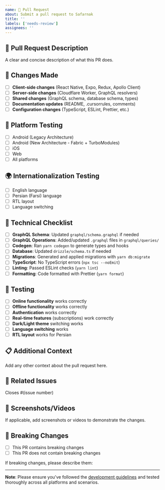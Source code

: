 ```yaml
---
name: 🚀 Pull Request
about: Submit a pull request to Safarnak
title: ''
labels: ['needs-review']
assignees: ''
---
```


## 🚀 Pull Request Description
A clear and concise description of what this PR does.

## 🔄 Changes Made
- [ ] **Client-side changes** (React Native, Expo, Redux, Apollo Client)
- [ ] **Server-side changes** (Cloudflare Worker, GraphQL resolvers)
- [ ] **Shared changes** (GraphQL schema, database schema, types)
- [ ] **Documentation updates** (README, .cursorrules, comments)
- [ ] **Configuration changes** (TypeScript, ESLint, Prettier, etc.)

## 📱 Platform Testing
- [ ] Android (Legacy Architecture)
- [ ] Android (New Architecture - Fabric + TurboModules)
- [ ] iOS
- [ ] Web
- [ ] All platforms

## 🌍 Internationalization Testing
- [ ] English language
- [ ] Persian (Farsi) language
- [ ] RTL layout
- [ ] Language switching

## 🔧 Technical Checklist
- [ ] **GraphQL Schema**: Updated `graphql/schema.graphql` if needed
- [ ] **GraphQL Operations**: Added/updated `.graphql` files in `graphql/queries/`
- [ ] **Codegen**: Ran `yarn codegen` to generate types and hooks
- [ ] **Database**: Updated `drizzle/schema.ts` if needed
- [ ] **Migrations**: Generated and applied migrations with `yarn db:migrate`
- [ ] **TypeScript**: No TypeScript errors (`npx tsc --noEmit`)
- [ ] **Linting**: Passed ESLint checks (`yarn lint`)
- [ ] **Formatting**: Code formatted with Prettier (`yarn format`)

## 🧪 Testing
- [ ] **Online functionality** works correctly
- [ ] **Offline functionality** works correctly
- [ ] **Authentication** works correctly
- [ ] **Real-time features** (subscriptions) work correctly
- [ ] **Dark/Light theme** switching works
- [ ] **Language switching** works
- [ ] **RTL layout** works for Persian

## 📋 Additional Context
Add any other context about the pull request here.

## 🔗 Related Issues
Closes #(issue number)

## 📸 Screenshots/Videos
If applicable, add screenshots or videos to demonstrate the changes.

## 🚨 Breaking Changes
- [ ] This PR contains breaking changes
- [ ] This PR does not contain breaking changes

If breaking changes, please describe them:

---

**Note**: Please ensure you've followed the [development guidelines](https://github.com/mehotkhan/safarnak.app#contributing) and tested thoroughly across all platforms and scenarios.
